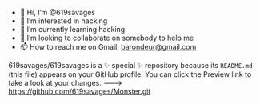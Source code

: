 - 👋 Hi, I’m @619savages
- 👀 I’m interested in hacking
- 🌱 I’m currently learning hacking
- 💞️ I’m looking to collaborate on somebody to help me
- 📫 How to reach me on Gmail: barondeur@gmail.com 

619savages/619savages is a ✨ special ✨ repository because its `README.md` (this file) appears on your GitHub profile.
You can click the Preview link to take a look at your changes.
--->
https://github.com/619savages/Monster.git
